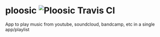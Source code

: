 # ploosic ![Ploosic Travis CI](https://travis-ci.org/colinfike/ploosic.svg?branch=master)
App to play music from youtube, soundcloud, bandcamp, etc in a single app/playlist
